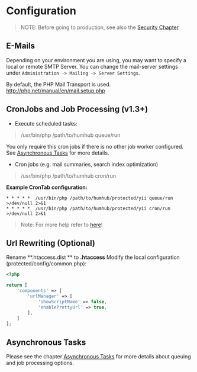 Configuration
=============

> NOTE: Before going to production, see also the [Security Chapter](security.md)


E-Mails
-------

Depending on your environment you are using, you may want to specify a local or remote SMTP Server.
You can change the mail-server settings under `Administration -> Mailing -> Server Settings`.

By default, the PHP Mail Transport is used. <http://php.net/manual/en/mail.setup.php>



CronJobs and Job Processing (v1.3+)
---------------------------

- Execute scheduled tasks:
> /usr/bin/php /path/to/humhub queue/run
 
You only require this cron jobs if there is no other job worker configured. See [Asynchronous Tasks](asynchronous-tasks.md) for more details.


- Cron jobs (e.g. mail summaries, search index optimization)
> /usr/bin/php /path/to/humhub cron/run


**Example CronTab configuration:**

```
* * * * *  /usr/bin/php /path/to/humhub/protected/yii queue/run >/dev/null 2>&1
* * * * *  /usr/bin/php /path/to/humhub/protected/yii cron/run >/dev/null 2>&1
```

> Note: For more help refer to [here](cron-jobs.md)!


Url Rewriting (Optional)
------------------------

Rename **.htaccess.dist ** to **.htaccess**
Modify the local configuration (protected/config/common.php):

```php
<?php

return [
    'components' => [
        'urlManager' => [
            'showScriptName' => false,
            'enablePrettyUrl' => true,
        ],
    ]
];

```  

Asynchronous Tasks
------------------

Please see the chapter [Asynchronous Tasks](asynchronous-tasks.md) for more details about queuing and job processing options.

